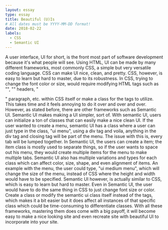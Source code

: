 ```yaml
---
layout: essay
type: essay
title: Beautiful (U)Is
# All dates must be YYYY-MM-DD format!
date: 2018-02-22
labels:
  - CSS
  - Semantic UI
---
```

  
   A user interface, UI for short, is the front most part of software development because it's what people will see. Using HTML, UI can be made by many different frameworks, most commonly CSS, a simple but very versatile coding language. CSS can make UI nice, clean, and pretty. CSS, however, is easy to learn but hard to master, due to its robustness. In CSS, trying to change the font color or size, would require modifying HTML tags such as "<a>", "<h>" headers, "<p>" paragraph, etc. within CSS itself or make a class for the tags to utilize. This takes time and it feels annoying to do it over and over and over. However, as stated before, there are other frameworks such as Semantic UI. 
  Semantic UI makes making a UI simpler, sort of. With semantic UI, users can initialize a ton of classes that can easily make a nice clean UI. If the user wanted to create a menu, semantic UI has a class where a user can just type in the class, "ui menu", using a div tag and voila, anything in the div tag and closing tag will be part of the menu. The issue with this is, every tab will be lumped together. In Semantic UI, the users can create a item; the item class is mostly used to separate things, so if the user wants to space out his menu, they would create multiple items for the menu to make multiple tabs. Semantic UI also has multiple variations and types for each class which can affect color, size, shape, and even alignment of items. An example with the menu, the user could type, "ui medium menu", which will change the size of the menu, instead of CSS where the height and width would have to be specified. 
  Semantic UI however, is actually similar to CSS, which is easy to learn but hard to master. Even in Semantic UI, the user would have to do the same thing in CSS to just change font size or color. Create a class or modify the semantic ui class itself instead of the tags, which makes it a bit easier but it does affect all instances of that specific class which could be time-consuming to differentiate classes. With all these frameworks, mastering them does come with a big payoff, it will become easy to make a nice looking site and even recreate site with beautiful UI to incorporate into your site.



